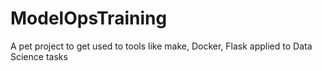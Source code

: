 # ModelOpsTraining
A pet project to get used to tools like make, Docker, Flask applied to Data Science tasks
